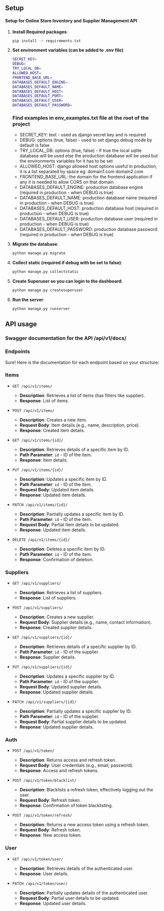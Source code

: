 ## Setup

#### Setup for Online Store Inventory and Supplier Management API

1. **Install Required packages**:
    ```bash
    pip install -r requirements.txt
    ```

2. **Set environment variables (can be added to .env file)**:
    ```bash
    SECRET_KEY=
    DEBUG=
    TRY_LOCAL_DB=
    ALLOWED_HOST=
    FRONTEND_BASE_URL=
    DATABASES_DEFAULT_ENGINE=
    DATABASES_DEFAULT_NAME=
    DATABASES_DEFAULT_HOST=
    DATABASES_DEFAULT_PORT=
    DATABASES_DEFAULT_USER=
    DATABASES_DEFAULT_PASSWORD=
    ```

    ### Find examples in env_examples.txt file at the root of the project 

    - SECRET_KEY: text - used as django secret key and is required
    - DEBUG: options (true, false) - used to set django debug mode by default is false
    - TRY_LOCAL_DB: options (true, false) - if true the local sqlite database will be used else the production database will be used but the environments variables for it has to be set
    - ALLOWED_HOST: django allowed host options useful in production, it is a list separated by space eg. domain1.com domain2.com
    - FRONTEND_BASE_URL: the domain for the frontend application if any it is needed to allow CORS on that domain
    - DATABASES_DEFAULT_ENGINE: production database engine (required in production - when DEBUG is true)
    - DATABASES_DEFAULT_NAME: production database name (required in production - when DEBUG is true)
    - DATABASES_DEFAULT_HOST: production database host (required in production - when DEBUG is true)
    - DATABASES_DEFAULT_USER: production database user (required in production - when DEBUG is true)
    - DATABASES_DEFAULT_PASSWORD: production database password (required in production - when DEBUG is true)

3. **Migrate the database**:
    ```bash
    python manage.py migrate
    ```

4. **Collect static (required if debug with be set to false)**:
    ```bash
    python manage.py collectstatic
    ```

5. **Create Superuser so you can login to the dashboard**:
    ```bash
    python manage.py createsuperuser
    ```

6. **Run the server**:
    ```bash
    python manage.py runserver
    ```


## API usage

### Swagger documentation for the API /api/v1/docs/

### Endpoints

Sure! Here is the documentation for each endpoint based on your structure:

### Items

- `GET /api/v1/items/`
  - **Description**: Retrieves a list of items (has filters like supplier).
  - **Response**: List of items.
  
- `POST /api/v1/items/`
  - **Description**: Creates a new item.
  - **Request Body**: Item details (e.g., name, description, price).
  - **Response**: Created item details.
  
- `GET /api/v1/items/{id}/`
  - **Description**: Retrieves details of a specific item by ID.
  - **Path Parameter**: `id` - ID of the item.
  - **Response**: Item details.
  
- `PUT /api/v1/items/{id}/`
  - **Description**: Updates a specific item by ID.
  - **Path Parameter**: `id` - ID of the item.
  - **Request Body**: Updated item details.
  - **Response**: Updated item details.
  
- `PATCH /api/v1/items/{id}/`
  - **Description**: Partially updates a specific item by ID.
  - **Path Parameter**: `id` - ID of the item.
  - **Request Body**: Partial item details to be updated.
  - **Response**: Updated item details.
  
- `DELETE /api/v1/items/{id}/`
  - **Description**: Deletes a specific item by ID.
  - **Path Parameter**: `id` - ID of the item.
  - **Response**: Confirmation of deletion.

### Suppliers

- `GET /api/v1/suppliers/`
  - **Description**: Retrieves a list of suppliers.
  - **Response**: List of suppliers.
  
- `POST /api/v1/suppliers/`
  - **Description**: Creates a new supplier.
  - **Request Body**: Supplier details (e.g., name, contact information).
  - **Response**: Created supplier details.
  
- `GET /api/v1/suppliers/{id}/`
  - **Description**: Retrieves details of a specific supplier by ID.
  - **Path Parameter**: `id` - ID of the supplier.
  - **Response**: Supplier details.
  
- `PUT /api/v1/suppliers/{id}/`
  - **Description**: Updates a specific supplier by ID.
  - **Path Parameter**: `id` - ID of the supplier.
  - **Request Body**: Updated supplier details.
  - **Response**: Updated supplier details.
  
- `PATCH /api/v1/suppliers/{id}/`
  - **Description**: Partially updates a specific supplier by ID.
  - **Path Parameter**: `id` - ID of the supplier.
  - **Request Body**: Partial supplier details to be updated.
  - **Response**: Updated supplier details.

### Auth

- `POST /api/v1/token/`
  - **Description**: Returns access and refresh token.
  - **Request Body**: User credentials (e.g., email, password).
  - **Response**: Access and refresh tokens.
  
- `POST /api/v1/token/blacklist/`
  - **Description**: Blacklists a refresh token, effectively logging out the user.
  - **Request Body**: Refresh token.
  - **Response**: Confirmation of token blacklisting.
  
- `POST /api/v1/token/refresh/`
  - **Description**: Returns a new access token using a refresh token.
  - **Request Body**: Refresh token.
  - **Response**: New access token.

### User

- `GET /api/v1/token/user/`
  - **Description**: Retrieves details of the authenticated user.
  - **Response**: User details.
  
- `PATCH /api/v1/token/user/`
  - **Description**: Partially updates details of the authenticated user.
  - **Request Body**: Partial user details to be updated.
  - **Response**: Updated user details.

